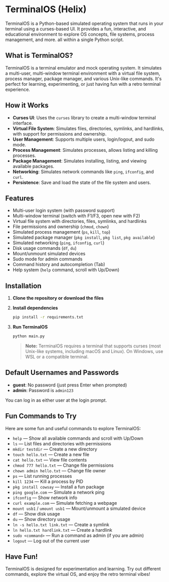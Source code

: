# TerminalOS (Helix)

TerminalOS is a Python-based simulated operating system that runs in your terminal using a curses-based UI. It provides a fun, interactive, and educational environment to explore OS concepts, file systems, process management, and more. all within a single Python script.

## What is TerminalOS?

TerminalOS is a terminal emulator and mock operating system. It simulates a multi-user, multi-window terminal environment with a virtual file system, process manager, package manager, and various Unix-like commands. It's perfect for learning, experimenting, or just having fun with a retro terminal experience.

## How it Works

- **Curses UI**: Uses the `curses` library to create a multi-window terminal interface.
- **Virtual File System**: Simulates files, directories, symlinks, and hardlinks, with support for permissions and ownership.
- **User Management**: Supports multiple users, login/logout, and sudo mode.
- **Process Management**: Simulates processes, allows listing and killing processes.
- **Package Management**: Simulates installing, listing, and viewing available packages.
- **Networking**: Simulates network commands like `ping`, `ifconfig`, and `curl`.
- **Persistence**: Save and load the state of the file system and users.

## Features

- Multi-user login system (with password support)
- Multi-window terminal (switch with F1/F3, open new with F2)
- Virtual file system with directories, files, symlinks, and hardlinks
- File permissions and ownership (`chmod`, `chown`)
- Simulated process management (`ps`, `kill`, `top`)
- Simulated package manager (`pkg install`, `pkg list`, `pkg available`)
- Simulated networking (`ping`, `ifconfig`, `curl`)
- Disk usage commands (`df`, `du`)
- Mount/unmount simulated devices
- Sudo mode for admin commands
- Command history and autocompletion (Tab)
- Help system (`help` command, scroll with Up/Down)

## Installation

1. **Clone the repository or download the files**

2. **Install dependencies**

   ```bash
   pip install -r requirements.txt
   ```

3. **Run TerminalOS**

   ```bash
   python main.py
   ```

   > **Note:** TerminalOS requires a terminal that supports curses (most Unix-like systems, including macOS and Linux). On Windows, use WSL or a compatible terminal.

## Default Usernames and Passwords

- **guest**: No password (just press Enter when prompted)
- **admin**: Password is `admin123`

You can log in as either user at the login prompt.

## Fun Commands to Try

Here are some fun and useful commands to explore TerminalOS:

- `help` — Show all available commands and scroll with Up/Down
- `ls` — List files and directories with permissions
- `mkdir testdir` — Create a new directory
- `touch hello.txt` — Create a new file
- `cat hello.txt` — View file contents
- `chmod 777 hello.txt` — Change file permissions
- `chown admin hello.txt` — Change file owner
- `ps` — List running processes
- `kill 1234` — Kill a process by PID
- `pkg install cowsay` — Install a fun package
- `ping google.com` — Simulate a network ping
- `ifconfig` — Show network info
- `curl example.com` — Simulate fetching a webpage
- `mount usb1` / `umount usb1` — Mount/unmount a simulated device
- `df` — Show disk usage
- `du` — Show directory usage
- `ln -s hello.txt link.txt` — Create a symlink
- `ln hello.txt hardlink.txt` — Create a hardlink
- `sudo <command>` — Run a command as admin (if you are admin)
- `logout` — Log out of the current user

## Have Fun!

TerminalOS is designed for experimentation and learning. Try out different commands, explore the virtual OS, and enjoy the retro terminal vibes! 
